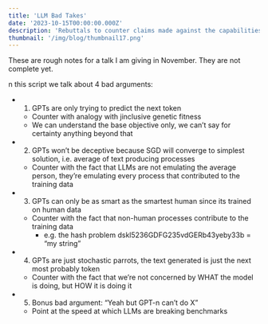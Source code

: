 ```yaml
---
title: 'LLM Bad Takes'
date: '2023-10-15T00:00:00.000Z'
description: 'Rebuttals to counter claims made against the capabilities of Language Models'
thumbnail: '/img/blog/thumbnail17.png'
---
```


These are rough notes for a talk I am giving in November. They are not complete yet.

n this script we talk about 4 bad arguments:

* 1) GPTs are only trying to predict the next token
  * Counter with analogy with jinclusive genetic fitness
  * We can understand the base objective only, we can’t say for certainty anything beyond that
* 2) GPTs won’t be deceptive because SGD will converge to simplest solution, i.e. average of text producing processes
  * Counter with the fact that LLMs are not emulating the average person, they’re emulating every process that contributed to the training data
* 3) GPTs can only be as smart as the smartest human since its trained on human data
  * Counter with the fact that non-human processes contribute to the training data 
    * e.g. the hash problem dskl5236GDFG235vdGERb43yeby33b = “my string” 
* 4) GPTs are just stochastic parrots, the text generated is just the next most probably token 
  * Counter with the fact that we’re not concerned by WHAT the model is doing, but HOW it is doing it
* 5) Bonus bad argument: “Yeah but GPT-n can’t do X”
  * Point at the speed at which LLMs are breaking benchmarks

